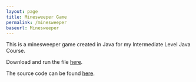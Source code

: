 ```yaml
---
layout: page
title: Minesweeper Game
permalink: /minesweeper
baseurl: Minesweeper
---
```


This is a minesweeper game created in Java for my Intermediate Level Java Course.

Download and run the file <a href="MinesweeperGame.jar" download>here</a>.

The source code can be found <a href="https://github.com/Dimitridherr/Minesweeper" download>here</a>.

